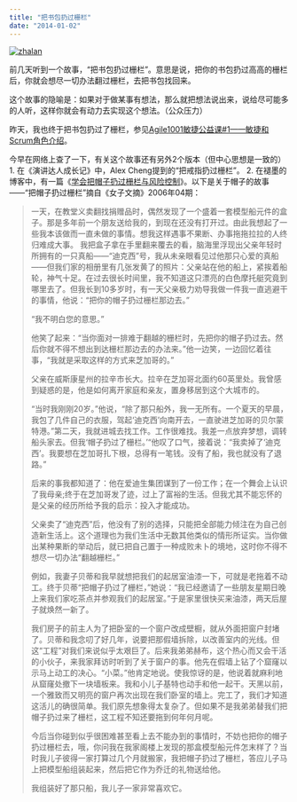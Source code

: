 ```yaml
---
title: "把书包扔过栅栏"
date: "2014-01-02"
---
```


[![zhalan](/wp-content/uploads/2014/01/zhalan-300x300.jpg)](/wp-content/uploads/2014/01/zhalan.jpg)

前几天听到一个故事，“把书包扔过栅栏”。意思是说，把你的书包扔过高高的栅栏后，你就会想尽一切办法翻过栅栏，去把书包找回来。

这个故事的隐喻是：如果对于做某事有想法，那么就把想法说出来，说给尽可能多的人听，这样你就会有动力去实现这个想法。（公众压力）

昨天，我也终于把书包扔过了栅栏，参见[Agile1001敏捷公益课#1——敏捷和Scrum角色介绍](http://bobjiang.com/2014/01/01/agile-open-course-1/)。

今早在网络上查了一下，有关这个故事还有另外2个版本（但中心思想是一致的） 1. 在《演讲达人成长记》中，Alex Cheng提到的“把戒指扔过栅栏”。 2. 在褪墨的博客中，有一篇《[学会把帽子扔过栅栏与风险控制](http://www.mifengtd.cn/articles/throw-hat-over-fence-and-risk-control.html)》。以下是关于帽子的故事——“把帽子扔过栅栏”摘自《女子文摘》2006年04期：

> 一天，在教堂义卖翻找捐赠品时，偶然发现了一个盛着一套模型船元件的盒子。那是多年前一个朋友送给我的，到现在还没有打开过。由此我想起了一些我本该做而一直未做的事情。想我这样遇事不果断、办事拖拖拉拉的人终归难成大事。 我把盒子拿在手里翻来覆去的看，脑海里浮现出父亲年轻时所拥有的一只真船——“迪克西”号，我从未亲眼看见过他那只心爱的真船——但我们家的相册里有几张发黄了的照片：父亲站在他的船上，紧挨着船轮，神气十足。在过去很长时间里，我不知道这只漂亮的白色摩托艇究竟到哪里去了。但我长到10多岁时，有一天父亲极力劝导我做一件我一直逃避干的事情，他说：“把你的帽子扔过栅栏那边去。”
> 
> “我不明白您的意思。”
> 
> 他笑了起来：“当你面对一排难于翻越的栅栏时，先把你的帽子扔过去。然后你就不得不想出到达栅栏那边去的办法来。”他一边笑，一边回忆着往事，“我就是采取这样的方式来芝加哥的。”
> 
> 父亲在威斯康星州的拉辛市长大。拉辛在芝加哥北面约60英里处。我曾感到疑惑的是，他是如何离开家庭和亲友，置身移居到这个大城市的。
> 
> “当时我刚刚20岁。”他说，“除了那只船外，我一无所有。一个夏天的早晨，我包了几件自己的衣服，驾起‘迪克西’向南开去，一直驶进芝加哥的贝尔蒙特港。”第二天，我就进城去找工作。工作很难找。我差一点放弃梦想，调转船头家去。但我‘帽子扔过了栅栏。’“他叹了口气，接着说：“我卖掉了‘迪克西’。我要想在芝加哥扎下根，总得有一笔钱。没有了船，我也就没有了退路。”
> 
> 后来的事我都知道了：他在爱迪生集团谋到了一份工作；在一个舞会上认识了我母亲;终于在芝加哥发了迹，过上了富裕的生活。但我尤其不能忘怀的是父亲的经历所给予我的启示：投入才能成功。
> 
> 父亲卖了“迪克西”后，他没有了别的选择，只能把全部能力倾注在为自己创造新生活上。这个道理也为我们生活中无数其他类似的情形所证实。当你做出某种果断的举动后，就已把自己置于一种成败未卜的境地，这时你不得不想尽一切办法“翻越栅栏。”
> 
> 例如，我妻子贝蒂和我早就想把我们的起居室油漆一下，可就是老拖着不动工。终于贝蒂“把帽子扔过了栅栏，”她说：“我已经邀请了一些朋友星期日晚上来我们家吃茶点并参观我们的起居室。”于是家里很快买来油漆，两天后屋子就焕然一新了。
> 
> 我们房子的前主人为了把卧室的一个窗户改成壁橱，就从外面把窗户封堵了。贝蒂和我念叨了好几年，说要把那假墙拆除，以改善室内的光线。但这“工程”对我们来说似乎太艰巨了。后来我弟弟赫布，这个热心而又会干活的小伙子，来我家拜访时听到了关于窗户的事。他先在假墙上钻了个窟窿以示马上动工的决心。“小菜。”他肯定地说。使我惊讶的是，他说着就麻利地从窟窿处撤下一块墙板来。我和小儿子基特也动手和他一起干。天黑以前，一个雅致而又明亮的窗户再次出现在我们卧室的墙上。完工了，我们才知道这活儿的确很简单。我们原先想象得太复杂了。但如果不是我弟弟替我们把帽子扔过来了栅栏，这工程不知还要拖到何年何月呢。
> 
> 今后当你碰到似乎很困难甚至看上去不能办到的事情时，不妨也把你的帽子扔过栅栏去，哦，你问我在我家阁楼上发现的那盒模型船元件怎末样了？当时我儿子彼得一家打算过几个月就搬家，我把帽子扔过了栅栏，答应儿子马上把模型船组装起来，然后把它作为乔迁的礼物送给他。
> 
> 我组装好了那只船，我儿子一家非常喜欢它。
